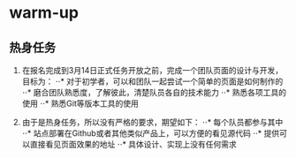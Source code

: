 # warm-up

## 热身任务
1. 在报名完成到3月14日正式任务开放之前，完成一个团队页面的设计与开发，目标为：
⋅⋅* 对于初学者，可以和团队一起尝试一个简单的页面是如何制作的
⋅⋅* 磨合团队熟悉度，了解彼此，清楚队员各自的技术能力
⋅⋅* 熟悉各项工具的使用
⋅⋅* 熟悉Git等版本工具的使用

2. 由于是热身任务，所以没有严格的要求，期望如下：
⋅⋅* 每个队员都参与其中
⋅⋅* 站点部署在Github或者其他类似产品上，可以方便的看见源代码
⋅⋅* 提供可以直接看见页面效果的地址
⋅⋅* 具体设计、实现上没有任何需求